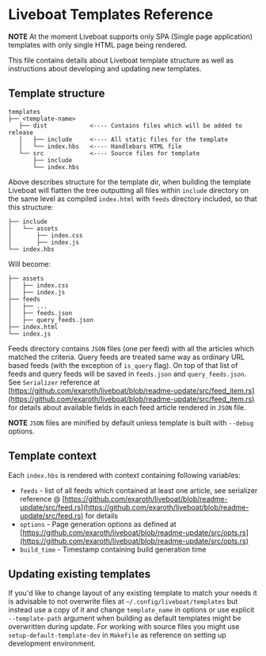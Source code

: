 # Liveboat Templates Reference

__NOTE__ At the moment Liveboat supports only SPA (Single page application) templates with only single HTML page being rendered.

This file contains details about Liveboat template structure as well as instructions about developing and updating new templates.

## Template structure

```
templates
├── <template-name>
   ├── dist            <---- Contains files which will be added to release
   │   ├── include     <---- All static files for the template
   │   └── index.hbs   <---- Handlebars HTML file
   └── src             <---- Source files for template
       ├── include
       └── index.hbs
```

Above describes structure for the template dir, when building the template Liveboat will flatten the tree outputting all files within `include` directory on the same level as compiled `index.html` with `feeds` directory included, so that this structure:

```
├── include
│   └── assets
│       ├── index.css
│       ├── index.js
└── index.hbs
```

Will become:

```
├── assets
│   ├── index.css
│   ├── index.js
├── feeds
│   ├── ...
│   ├── feeds.json
│   ├── query_feeds.json
├── index.html
└── index.js
```

Feeds directory contains `JSON` files (one per feed) with all the articles which matched the criteria. Query feeds are treated same way as ordinary URL based feeds (with the exception of `is_query` flag). On top of that list of feeds and query feeds will be saved in `feeds.json` and `query_feeds.json`. See `Serializer` reference at [https://github.com/exaroth/liveboat/blob/readme-update/src/feed_item.rs](https://github.com/exaroth/liveboat/blob/readme-update/src/feed_item.rs) for details about available  fields in each feed article rendered in `JSON` file.

__NOTE__ `JSON` files are minified by default unless template is built with `--debug` options.

## Template context

Each `index.hbs` is rendered with context containing following variables:

- `feeds` - list of all feeds which contained at least one article, see serializer reference @ [https://github.com/exaroth/liveboat/blob/readme-update/src/feed.rs](https://github.com/exaroth/liveboat/blob/readme-update/src/feed.rs) for details
- `options` - Page generation options as defined at [https://github.com/exaroth/liveboat/blob/readme-update/src/opts.rs](https://github.com/exaroth/liveboat/blob/readme-update/src/opts.rs)
- `build_time` - Timestamp containing build generation time

## Updating existing templates

If you'd like to change layout of any existing template to match your needs it is advisable to not overwrite files at `~/.config/liveboat/templates` but instead use a copy of it and change `template_name` in options or use explicit `--template-path` argument when building as default templates might be overwritten during update. For working with source files you might use `setup-default-template-dev` in `Makefile` as reference on setting up development environment.
